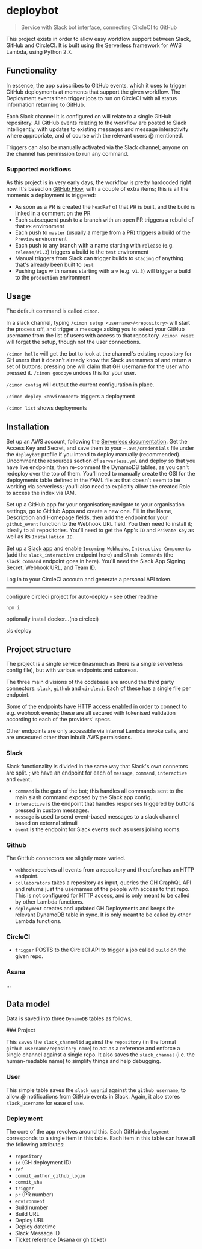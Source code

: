 # deploybot

> Service with Slack bot interface, connecting CircleCI to GitHub

This project exists in order to allow easy workflow support between Slack, GitHub and CircleCI. It is built using the Serverless framework for AWS Lambda, using Python 2.7.

## Functionality

In essence, the app subscribes to GitHub events, which it uses to trigger GitHub deployments at moments that support the given workflow. The Deployment events then trigger jobs to run on CircleCI with all status information returning to GitHub.

Each Slack channel it is configured on will relate to a single GitHub repository. All GitHub events relating to the workflow are posted to Slack intelligently, with updates to existing messages and message interactivity where appropriate, and of course with the relevant users @ mentioned.

Triggers can also be manually activated via the Slack channel; anyone on the channel has permission to run any command.

### Supported workflows

As this project is in very early days, the workflow is pretty hardcoded right now. It's based on [GitHub Flow](https://guides.github.com/introduction/flow/), with a couple of extra items; this is all the moments a deployment is triggered:
* As soon as a PR is created the `headRef` of that PR is built, and the build is linked in a comment on the PR
* Each subsequent push to a branch with an open PR triggers a rebuild of that `PR` environment
* Each push to `master` (usually a merge from a PR) triggers a build of the `Preview` environment
* Each push to any branch with a name starting with `release` (e.g. `release/v1.3`) triggers a build to the `test` environment
* Manual triggers from Slack can trigger builds to `staging` of anything that's already been built to `test`
* Pushing tags with names starting with a `v` (e.g. `v1.3`) will trigger a build to the `production` environment

## Usage

The default command is called `cimon`.

In a slack channel, typing `/cimon setup <username>/<repository>` will start the process off, and trigger a message asking you to select your GitHub username from the list of users with access to that repository. `/cimon reset` will forget the setup, though not the user connections.

`/cimon hello` will get the bot to look at the channel's existing repository for GH users that it doesn't already know the Slack usernames of and return a set of buttons; pressing one will claim that GH username for the user who pressed it. `/cimon goodbye` undoes this for your user.

`/cimon config` will output the current configuration in place.

`/cimon deploy <environment>` triggers a deployment

`/cimon list` shows deployments

## Installation

Set up an AWS account, following the [Serverless documentation](https://serverless.com/framework/docs/providers/aws/guide/credentials/). Get the Access Key and Secret, and save them to your `~.aws/credentials` file under the `deploybot` profile if you intend to deploy manually (recommended). Uncomment the resources section of `serverless.yml` and deploy so that you have live endpoints, then re-comment the DynamoDB tables, as you can't redeploy over the top of them. You'll need to manually create the GSI for the deployments table defined in the YAML file as that doesn't seem to be working via serverless; you'll also need to explicitly allow the created Role to access the index via IAM.

Set up a GitHub app for your organisation; navigate to your organisation settings, go to GitHub Apps and create a new one. Fill in the Name, Description and Homepage fields, then add the endpoint for your `github_event` function to the Webhook URL field. You then need to install it; ideally to all repositories. You'll need to get the App's `ID` and `Private Key` as well as its `Installation ID`.

Set up a [Slack app](https://api.slack.com/apps/) and enable `Incoming Webhooks`, `Interactive Components` (add the `slack_interactive` endpoint here) and `Slash Commands` (the `slack_command` endpoint goes in here). You'll need the Slack App Signing Secret, Webhook URL, and Team ID.

Log in to your CircleCI accoutn and generate a personal API token.

---

configure circleci project for auto-deploy - see other readme

`npm i`

optionally install docker...(nb circleci)

sls deploy

## Project structure

The project is a single service (inasmuch as there is a single serverless config file), but with various endpoints and subareas.

The three main divisions of the codebase are around the third party connectors: `slack`, `github` and `circleci`. Each of these has a single file per endpoint.

Some of the endpoints have HTTP access enabled in order to connect to e.g. webhook events; these are all secured with tokenised validation according to each of the providers' specs.

Other endpoints are only accessible via internal Lambda invoke calls, and are unsecured other than inbuilt AWS permissions.

### Slack

Slack functionality is divided in the same way that Slack's own connetors are split. ; we have an endpoint for each of `message`, `command`, `interactive` and `event`.

- `command` is the guts of the bot; this handles all commands sent to the main slash command exposed by the Slack app config.
- `interactive` is the endpoint that handles responses triggered by buttons pressed in custom messages.
- `message` is used to send event-based messages to a slack channel based on external stimuli
- `event` is the endpoint for Slack events such as users joining rooms.

### Github

The GitHub connectors are slightly more varied.

- `webhook` receives all events from a repository and therefore has an HTTP endpoint.
- `collaborators` takes a repository as input, queries the GH GraphQL API and returns just the usernames of the people with access to that repo. This is not configured for HTTP access, and is only meant to be called by other Lambda functions.
- `deployment` creates and updated GH Deployments and keeps the relevant DynamoDB table in sync. It is only meant to be called by other Lambda functions.

### CircleCI

- `trigger` POSTS to the CircleCI API to trigger a job called `build` on the given repo.

### Asana

...

## Data model

Data is saved into three `DynamoDB` tables as follows.

### Project

This saves the `slack_channelid` against the `repository` (in the format `github-username/repository-name`) to act as a reference and enforce a single channel against a single repo. It also saves the `slack_channel` (i.e. the human-readable name) to simplify things and help debugging.

### User

This simple table saves the `slack_userid` against the `github_username`, to allow _@_ notifications from GitHub events in Slack. Again, it also stores `slack_username` for ease of use.

### Deployment

The core of the app revolves around this. Each GitHub `deployment` corresponds to a single item in this table. Each item in this table can have all the following attributes:

- `repository`
- `id` (GH deployment ID)
- `ref`
- `commit_author_github_login`
- `commit_sha`
- `trigger`
- `pr` (PR number)
- `environment`
- Build number
- Build URL
- Deploy URL
- Deploy datetime
- Slack Message ID
- Ticket reference (Asana or gh ticket)
